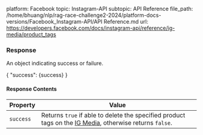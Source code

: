 platform: Facebook
topic: Instagram-API
subtopic: API Reference
file_path: /home/bhuang/nlp/rag-race-challenge2-2024/platform-docs-versions/Facebook_Instagram-API/API Reference.md
url: https://developers.facebook.com/docs/instagram-api/reference/ig-media/product_tags

### Response

An object indicating success or failure.

{
  "success": {success}
}

#### Response Contents

| Property | Value |
| --- | --- |
| `success` | Returns `true` if able to delete the specified product tags on the [IG Media](https://developers.facebook.com/docs/instagram-api/reference/ig-media), otherwise returns `false`. |